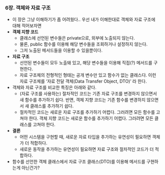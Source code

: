 ### 6장. 객체와 자료 구조

- 이 장은 그냥 이해하기가 좀 어려웠다.. 우선 내가 이해한대로 객체와 자료 구조에 대해 적어보자면
- **객체 지향 코드**
    - 클래스에 선언된 변수들은 private으로, 외부에 노출되지 않는다.
    - 물론, public 함수를 이용해 해당 변수들을 조회하거나 설정하지 않는다.
    - 그저 노출된 메서드들을 이용할 수 있을뿐이다.
- **자료 구조**
    - 선언된 변수들이 모두 노출돼 있고, 해당 변수들을 이용해 직접(?) 메서드를 구현한다.
    - 자료 구조체의 전형적인 형태는 공개 변수만 있고 함수가 없는 클래스다. 이런 자료 구조체를 ‘자료 전달 객체(Data Transfer Object, DTO)’ 라 한다.
- 객체와 자료 구조를 비교한 특징은 아래와 같다.
    - (자료 구조를 사용하는) 절차적인 코드는 기존 자료 구조를 변경하지 않으면서 새 함수를 추가하기 쉽다. 반면, 객체 지향 코드는 기존 함수를 변경하지 않으면서 새 클래스를 추가하기 쉽다.
    - 절차적인 코드는 새로운 자료 구조를 추가하기 어렵다. 그러려면 모든 함수를 고쳐야 한다. 객체 지향 코드는 새로운 함수를 추가하기 어렵다. 그러려면 모든 클래스를 고쳐야 한다.
- **결론**
    - 어떤 시스템을 구현할 때, 새로운 자료 타입을 추가하는 유연성이 필요하면 객체가 더 적합하다.
    - 새로운 동작을 추가하는 유연성이 필요하면 자료 구조와 절차적인 코드가 더 적합하다.
- 함수를 선언한 객체 클래스에서 자료 구조 클래스(DTO)를 이용해 메서드를 구현하는게 아닌건가?